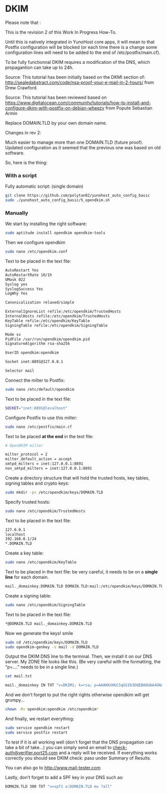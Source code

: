 # DKIM

Please note that :

This is the revision 2 of this Work In Progress How-To.

Until this is natively integrated in YunoHost core apps, it will mean to that Postfix configuration will be blocked (or each time there is a change some configuration lines will need to be added to the end of /etc/postfix/main.cf).

To be fully functionnal DKIM requires a modification of the DNS, which propagantion can take up to 24h.

Source: This tutorial has been initially based on the DKMI section of: http://sealedabstract.com/code/nsa-proof-your-e-mail-in-2-hours/ from Drew Crawford.

Source: This tutorial has been reviewed based on https://www.digitalocean.com/community/tutorials/how-to-install-and-configure-dkim-with-postfix-on-debian-wheezy from Popute Sebastian Armin

Replace DOMAIN.TLD by your own domain name.

Changes in rev 2:

Much easier to manage more than one DOMAIN.TLD (future proof).
Updated configuration as it seemed that the previous one was based on old software.

So, here is the thing:
### With a script
Fully automatic script: (single domain)
```bash
git clone https://github.com/polytan02/yunohost_auto_config_basic
sudo ./yunohost_auto_config_basic/5_opendkim.sh
```

### Manually
We start by installing the right software: 
```bash
sudo aptitude install opendkim opendkim-tools
```

Then we configure opendkim 
```bash
sudo nano /etc/opendkim.conf
```

Text to be placed in the text file:
```bash
AutoRestart Yes
AutoRestartRate 10/1h
UMask 022
Syslog yes
SyslogSuccess Yes
LogWhy Yes

Canonicalization relaxed/simple

ExternalIgnoreList refile:/etc/opendkim/TrustedHosts
InternalHosts refile:/etc/opendkim/TrustedHosts
KeyTable refile:/etc/opendkim/KeyTable
SigningTable refile:/etc/opendkim/SigningTable

Mode sv
PidFile /var/run/opendkim/opendkim.pid
SignatureAlgorithm rsa-sha256

UserID opendkim:opendkim

Socket inet:8891@127.0.0.1

Selector mail
```

Connect the milter to Postfix:
```bash
sudo nano /etc/default/opendkim
```

Text to be placed in the text file:
```bash
SOCKET="inet:8891@localhost"
```

Configure Postfix to use this milter:
```bash
sudo nano /etc/postfix/main.cf
```

Text to be placed **at the end** in the text file: 
```bash
# OpenDKIM milter 

milter_protocol = 2
milter_default_action = accept
smtpd_milters = inet:127.0.0.1:8891
non_smtpd_milters = inet:127.0.0.1:8891
```

Create a directory structure that will hold the trusted hosts, key tables, signing tables and crypto keys:
```bash
sudo mkdir -pv /etc/opendkim/keys/DOMAIN.TLD
```

Specify trusted hosts:
```bash
sudo nano /etc/opendkim/TrustedHosts
```

Text to be placed in the text file: 
```bash
127.0.0.1
localhost
192.168.0.1/24
*.DOMAIN.TLD
```

Create a key table:
```bash
sudo nano /etc/opendkim/KeyTable
```

Text to be placed in the text file: be very careful, it needs to be on a **single line** for each domain.
```bash
mail._domainkey.DOMAIN.TLD DOMAIN.TLD:mail:/etc/opendkim/keys/DOMAIN.TLD/mail.private
```

Create a signing table:
```bash
sudo nano /etc/opendkim/SigningTable
```

Text to be placed in the text file: 
```bash
*@DOMAIN.TLD mail._domainkey.DOMAIN.TLD
```

Now we generate the keys! smile 
```bash
sudo cd /etc/opendkim/keys/DOMAIN.TLD
sudo opendkim-genkey -s mail -d DOMAIN.TLD
```

Output the DKIM DNS line to the terminal. Then, we install it on our DNS server. My ZONE file looks like this. (Be very careful with the formatting, the "p=...." needs to be in a single line.)
```bash
cat mail.txt

mail._domainkey IN TXT "v=DKIM1; k=rsa; p=AAAKKUHGCSqGSIb3DQEBAQUAA4GNADCBiQKBgQDPFrBM54eXlZPXLJ7EFphiA8qGAcgu4lWuzhzxDDcIHcnA/fdklG2gol1B4r27p87rExxz9hZehJclaiqlaD8otWt8r/UdrAUYNLKNBFGHJ875467jstoAQAB" ; ----- DKIM key mail for DOMAIN.TLD
```

And we don't forget to put the right rights otherwise opendkim will get grumpy...
```bash
chown -Rv opendkim:opendkim /etc/opendkim*
```

And finally, we restart everything:
```bash
sudo service opendkim restart
sudo service postfix restart
```

To test if it is all working well (don't forget that the DNS propagation can take a bit of take…) you can simply send an email to check-auth@verifier.port25.com and a reply will be received. If everything works correctly you should see DKIM check: pass under Summary of Results.

You can also go to http://www.mail-tester.com

Lastly, don't forget to add a SPF key in your DNS such as:
```bash
DOMAIN.TLD 300 TXT "v=spf1 a:DOMAIN.TLD mx ?all"
```

